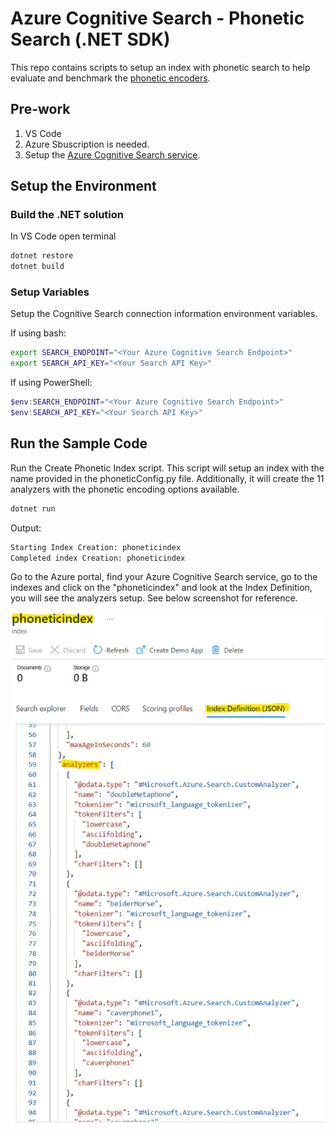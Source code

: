 # Azure Cognitive Search - Phonetic Search (.NET SDK)

This repo contains scripts to setup an index with phonetic search to help evaluate and benchmark the [phonetic encoders](https://docs.microsoft.com/en-us/dotnet/api/azure.search.documents.indexes.models.phoneticencoder?view=azure-dotnet).

## Pre-work

1. VS Code
1. Azure Sbuscription is needed.
1. Setup the [Azure Cognitive Search service](https://docs.microsoft.com/en-us/azure/search/search-create-service-portal).

## Setup the Environment

### Build the .NET solution

In VS Code open terminal

```bash
dotnet restore
dotnet build
```

### Setup Variables

Setup the Cognitive Search connection information environment variables.

If using bash:

```bash
export SEARCH_ENDPOINT="<Your Azure Cognitive Search Endpoint>"
export SEARCH_API_KEY="<Your Search API Key>"
```

If using PowerShell:

```powershell
$env:SEARCH_ENDPOINT="<Your Azure Cognitive Search Endpoint>"
$env:SEARCH_API_KEY="<Your Search API Key>"
```

## Run the Sample Code

Run the Create Phonetic Index script. This script will setup an index with the name provided in the phoneticConfig.py file. Additionally, it will create the 11 analyzers with the phonetic encoding options available.

```bash
dotnet run
```

Output:

```bash
Starting Index Creation: phoneticindex
Completed index Creation: phoneticindex
```

Go to the Azure portal, find your Azure Cognitive Search service, go to the indexes and click on the "phoneticindex" and look at the Index Definition, you will see the analyzers setup. See below screenshot for reference.

![index definition](../../images/s1.png)
